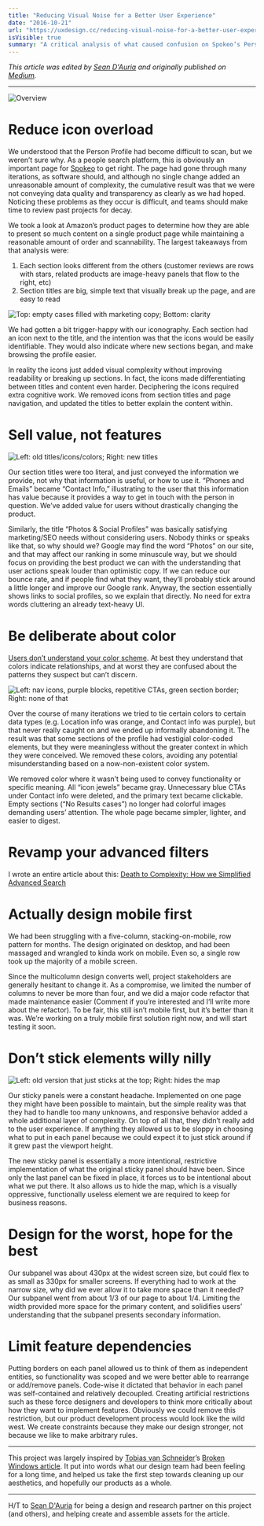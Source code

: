 ```yaml
---
title: "Reducing Visual Noise for a Better User Experience"
date: "2016-10-21"
url: "https://uxdesign.cc/reducing-visual-noise-for-a-better-user-experience-ae3407ff9c99"
isVisible: true
summary: "A critical analysis of what caused confusion on Spokeo’s Person Profiles, and the changes we made to improve our most data-dense product page."
---
```


<!-- <Callout> -->

_This article was edited by [Sean D'Auria](https://www.seandauria.com/) and originally published on [Medium](https://uxdesign.cc/reducing-visual-noise-for-a-better-user-experience-ae3407ff9c99)._

<!-- </Callout> -->

---

![Overview](/images/posts/writing/reducing-visual-noise/overview.png)

# Reduce icon overload

We understood that the Person Profile had become difficult to scan, but we weren’t sure why. As a people search platform, this is obviously an important page for [Spokeo](http://spokeo.com/) to get right. The page had gone through many iterations, as software should, and although no single change added an unreasonable amount of complexity, the cumulative result was that we were not conveying data quality and transparency as clearly as we had hoped. Noticing these problems as they occur is difficult, and teams should make time to review past projects for decay.

We took a look at Amazon’s product pages to determine how they are able to present so much content on a single product page while maintaining a reasonable amount of order and scannability. The largest takeaways from that analysis were:

1. Each section looks different from the others (customer reviews are rows with stars, related products are image-heavy panels that flow to the right, etc)
1. Section titles are big, simple text that visually break up the page, and are easy to read

![Top: empty cases filled with marketing copy; Bottom: clarity](/images/posts/writing/reducing-visual-noise/icons.png)

We had gotten a bit trigger-happy with our iconography. Each section had an icon next to the title, and the intention was that the icons would be easily identifiable. They would also indicate where new sections began, and make browsing the profile easier.

In reality the icons just added visual complexity without improving readability or breaking up sections. In fact, the icons made differentiating between titles and content even harder. Deciphering the icons required extra cognitive work. We removed icons from section titles and page navigation, and updated the titles to better explain the content within.

# Sell value, not features

![Left: old titles/icons/colors; Right: new titles](/images/posts/writing/reducing-visual-noise/value.png)

Our section titles were too literal, and just conveyed the information we provide, not why that information is useful, or how to use it. “Phones and Emails” became “Contact Info,” illustrating to the user that this information has value because it provides a way to get in touch with the person in question. We’ve added value for users without drastically changing the product.

Similarly, the title “Photos & Social Profiles” was basically satisfying marketing/SEO needs without considering users. Nobody thinks or speaks like that, so why should we? Google may find the word “Photos” on our site, and that may affect our ranking in some minuscule way, but we should focus on providing the best product we can with the understanding that user actions speak louder than optimistic copy. If we can reduce our bounce rate, and if people find what they want, they’ll probably stick around a little longer and improve our Google rank. Anyway, the section essentially shows links to social profiles, so we explain that directly. No need for extra words cluttering an already text-heavy UI.

# Be deliberate about color

[Users don’t understand your color scheme](https://medium.com/radical-ux/nine-nasty-ux-truths-83b30ea94355#.tlf2tdbew). At best they understand that colors indicate relationships, and at worst they are confused about the patterns they suspect but can’t discern.

![Left: nav icons, purple blocks, repetitive CTAs, green section border; Right: none of that](/images/posts/writing/reducing-visual-noise/color.jpeg)

Over the course of many iterations we tried to tie certain colors to certain data types (e.g. Location info was orange, and Contact info was purple), but that never really caught on and we ended up informally abandoning it. The result was that some sections of the profile had vestigial color-coded elements, but they were meaningless without the greater context in which they were conceived. We removed these colors, avoiding any potential misunderstanding based on a now-non-existent color system.

We removed color where it wasn’t being used to convey functionality or specific meaning. All “icon jewels” became gray. Unnecessary blue CTAs under Contact info were deleted, and the primary text became clickable. Empty sections (“No Results cases”) no longer had colorful images demanding users’ attention. The whole page became simpler, lighter, and easier to digest.

# Revamp your advanced filters

I wrote an entire article about this: [Death to Complexity: How we Simplified Advanced Search](/writing/death-to-complexity)

# Actually design mobile first

We had been struggling with a five-column, stacking-on-mobile, row pattern for months. The design originated on desktop, and had been massaged and wrangled to kinda work on mobile. Even so, a single row took up the majority of a mobile screen.

Since the multicolumn design converts well, project stakeholders are generally hesitant to change it. As a compromise, we limited the number of columns to never be more than four, and we did a major code refactor that made maintenance easier (Comment if you’re interested and I‘ll write more about the refactor). To be fair, this still isn’t mobile first, but it’s better than it was. We’re working on a truly mobile first solution right now, and will start testing it soon.

# Don’t stick elements willy nilly

![Left: old version that just sticks at the top; Right: hides the map](/images/posts/writing/reducing-visual-noise/sticky.gif)

Our sticky panels were a constant headache. Implemented on one page they might have been possible to maintain, but the simple reality was that they had to handle too many unknowns, and responsive behavior added a whole additional layer of complexity. On top of all that, they didn’t really add to the user experience. If anything they allowed us to be sloppy in choosing what to put in each panel because we could expect it to just stick around if it grew past the viewport height.

The new sticky panel is essentially a more intentional, restrictive implementation of what the original sticky panel should have been. Since only the last panel can be fixed in place, it forces us to be intentional about what we put there. It also allows us to hide the map, which is a visually oppressive, functionally useless element we are required to keep for business reasons.

# Design for the worst, hope for the best

Our subpanel was about 430px at the widest screen size, but could flex to as small as 330px for smaller screens. If everything had to work at the narrow size, why did we ever allow it to take more space than it needed? Our subpanel went from about 1/3 of our page to about 1/4. Limiting the width provided more space for the primary content, and solidifies users’ understanding that the subpanel presents secondary information.

# Limit feature dependencies

Putting borders on each panel allowed us to think of them as independent entities, so functionality was scoped and we were better able to rearrange or add/remove panels. Code-wise it dictated that behavior in each panel was self-contained and relatively decoupled. Creating artificial restrictions such as these force designers and developers to think more critically about how they want to implement features. Obviously we could remove this restriction, but our product development process would look like the wild west. We create constraints because they make our design stronger, not because we like to make arbitrary rules.

---

This project was largely inspired by [Tobias van Schneider](https://vanschneider.medium.com/)’s [Broken Windows article](https://medium.com/desk-of-van-schneider/the-broken-window-theory-in-design-product-development-93765be7349#.cvlxbxbd1). It put into words what our design team had been feeling for a long time, and helped us take the first step towards cleaning up our aesthetics, and hopefully our products as a whole.

---

H/T to [Sean D'Auria](https://www.seandauria.com/) for being a design and research partner on this project (and others), and helping create and assemble assets for the article.
